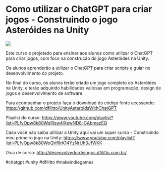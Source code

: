 # Como utilizar o  ChatGPT para criar jogos - Construindo o jogo Asteróides na Unity
![](https://raw.githubusercontent.com/dfilitto/UnityAsteroidsWithChatGPT/main/APRESENTA%C3%87%C3%83O%20DO%20PROJETO.jpg)

Este curso é projetado para ensinar aos alunos como utilizar o ChatGPT para criar jogos, com foco na construção do jogo Asteróides na Unity. 

Os alunos aprenderão a utilizar o ChatGPT para criar scripts e guiar no desenvolvimento do projeto.

No final do curso, os alunos terão criado um jogo completo do Asteróides na Unity, e terão adquirido habilidades valiosas em programação, design de jogos e desenvolvimento de software. 

Para acompanhar o projeto faça o download do código fonte acessando: https://github.com/dfilitto/UnityAsteroidsWithChatGPT

Playlist do curso: https://www.youtube.com/playlist?list=PLfvOpw8k80WqlRsw4lXewND8-CAbmazEQ

Caso você não saiba utilizar a Unity aqui vai um super curso - Construindo meu primeiro jogo na Unity: https://www.youtube.com/playlist?list=PLfvOpw8k80WoQVflIrK14YzNrUh3JfWKK

Dica de curso: http://desenvolvedordejogos.dfilitto.com.br/

#chatgpt #unity #dfilitto #makeindiegames 

